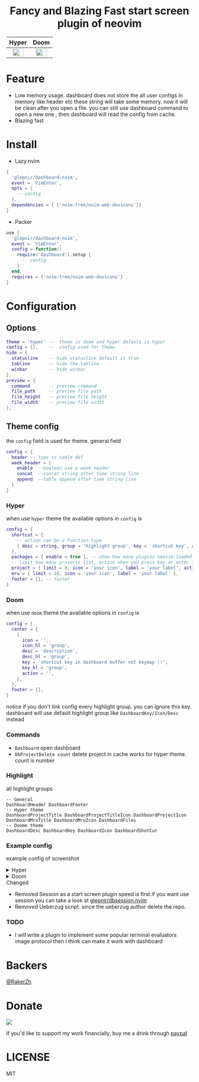 <h1 align="center">
  Fancy and Blazing Fast start screen plugin of neovim
</h1>

| <center>Hyper</center> | <center>Doom</center> |
| ---   | ---   |
| <center><img src="https://user-images.githubusercontent.com/41671631/215015845-b13343c4-427e-45d6-9f92-267ab909eff1.png" width=80% height=80%/></center>|<center> <img src="https://user-images.githubusercontent.com/41671631/214518543-d7d6afbf-f405-4a6f-a505-568c5a101e92.png" width=80% height=80%/> </center>|

# Feature

- Low memory usage. dashboard does not store the all user configs in memory like header etc these string will take some memory. now it will be clean after you open a file. you can still use dashboard command to open a new one , then dashboard will read the config from cache.
- Blazing fast


# Install

- Lazy.nvim

```lua
{
  'glepnir/dashboard-nvim',
  event = 'VimEnter',
  opts = {
    -- config
  },
  dependencies = { {'nvim-tree/nvim-web-devicons'}}
}
```

- Packer

```lua
use {
  'glepnir/dashboard-nvim',
  event = 'VimEnter',
  config = function()
    require('dashboard').setup {
      -- config
    }
  end,
  requires = {'nvim-tree/nvim-web-devicons'}
}
```

# Configuration

## Options

```lua
theme = 'hyper' --  theme is doom and hyper default is hyper
config = {},    --  config used for theme
hide = {
  statusline    -- hide statusline default is true
  tabline       -- hide the tabline
  winbar        -- hide winbar
},
preview = {
  command       -- preview command
  file_path     -- preview file path
  file_height   -- preview file height
  file_width    -- preview file width
},
```

## Theme config

the `config` field is used for theme. general field

```lua
config = {
  header -- type is table def
  week_header = {
    enable  --boolean use a week header
    concat  --concat string after time string line
    append  --table append after time string line
  }
}
```

### Hyper

when use `hyper` theme the available options in `config` is

```lua
config = {
  shortcut = {
    -- action can be a function type
    { desc = string, group = 'highlight group', key = 'shortcut key', action = 'action when you press key' },
  },
  packages = { enable = true }, -- show how many plugins neovim loaded
  -- limit how many projects list, action when you press key or enter it will run this action.
  project = { limit = 8, icon = 'your icon', label = 'your label', action = 'Telescope find_files cwd=' },
  mru = { limit = 10, icon = 'your icon', label = 'your label' },
  footer = {}, -- footer
}
```

### Doom

when use `doom` theme the available options in `config` is

```lua
config = {
  center = {
    {
      icon = '',
      icon_hl = 'group',
      desc = 'description',
      desc_hl = 'group',
      key = 'shortcut key in dashboard buffer not keymap !!',
      key_hl = 'group',
      action = '',
    },
  },
  footer = {},
}
```

notice if you don't link config every highlight group. you can ignore this key.
dashboard will use default highlight group like `DashboardKey/Icon/Desc` instead

### Commands

- `Dashboard` open dashboard
- `DbProjectDelete count` delete project in cache works for hyper theme. count is number

### Highlight

all highlight groups

```
-- General
DashboardHeader DashboardFooter
-- Hyper theme
DashboardProjectTitle DashboardProjectTitleIcon DashboardProjectIcon
DashboardMruTitle DashboardMruIcon DashboardFiles 
-- Doome theme
DashboardDesc DashboardKey DashboardIcon DashboardShotCut
```

### Example config

example config of screenshot

<details>
<summary> Hyper </summary>

```lua
  db.setup({
    theme = 'hyper',
    config = {
      week_header = {
       enable = true,
      },
      shortcut = {
        { desc = ' Update', group = '@property', action = 'Lazy update', key = 'u' },
        {
          desc = ' Files',
          group = 'Label',
          action = 'Telescope find_files',
          key = 'f',
        },
        {
          desc = ' Apps',
          group = 'DiagnosticHint',
          action = 'Telescope app',
          key = 'a',
        },
        {
          desc = ' dotfiles',
          group = 'Number',
          action = 'Telescope dotfiles',
          key = 'd',
        },
      },
    },
  })
```
</details>

<details>
<summary> Doom </summary>

```lua
db.setup({
  theme = 'doom',
  config = {
    header = {}, --your header
    center = {
      {
        icon = ' ',
        icon_hi = 'Title',
        desc = 'Find File',
        desc_hi = 'String',
        key = 'b',
        keymap = 'SPC f f'
        key_hi = 'Number',
        action = 'lua print(2)'
      },
      {
        icon = ' ',
        desc = 'Find Dotfiles',
        key = 'f',
        keymap = 'SPC f d'
        action = 'lua print(3)'
      },
    }
    footer = {}  --your footer
  }
})
```
</details

### Changed

- Removed Session as a start screen plugin speed is first.if you want use session you can take a
  look at [glepnir/dbsession.nvim](https://github.com/glepnir/dbsession.nvim)
- Removed Ueberzug script. since the ueberzug author delete the repo.

### TODO

- I will write a plugin to implement some popular terminal evaluators image protocol then I think
  can make it work with dashboard

# Backers

[@RakerZh](https://github.com/RakerZh)

# Donate

[![](https://img.shields.io/badge/PayPal-00457C?style=for-the-badge&logo=paypal&logoColor=white)](https://paypal.me/bobbyhub)

If you'd like to support my work financially, buy me a drink through [paypal](https://paypal.me/bobbyhub)

# LICENSE

MIT
